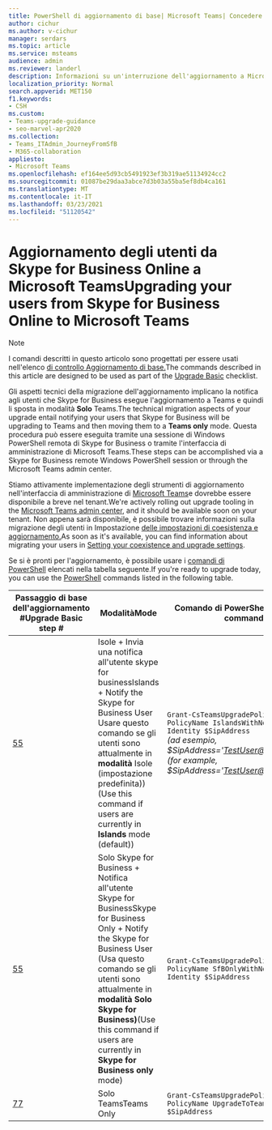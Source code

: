 ```yaml
---
title: PowerShell di aggiornamento di base| Microsoft Teams| Concedere i criteri di interoperabilità per l'aggiornamento
author: cichur
ms.author: v-cichur
manager: serdars
ms.topic: article
ms.service: msteams
audience: admin
ms.reviewer: landerl
description: Informazioni su un'interruzione dell'aggiornamento a Microsoft Teams se l'interfaccia di amministrazione non è stata accesa nel tenant.
localization_priority: Normal
search.appverid: MET150
f1.keywords:
- CSH
ms.custom:
- Teams-upgrade-guidance
- seo-marvel-apr2020
ms.collection:
- Teams_ITAdmin_JourneyFromSfB
- M365-collaboration
appliesto:
- Microsoft Teams
ms.openlocfilehash: ef164ee5d93cb5491923ef3b319ae51134924cc2
ms.sourcegitcommit: 01087be29daa3abce7d3b03a55ba5ef8db4ca161
ms.translationtype: MT
ms.contentlocale: it-IT
ms.lasthandoff: 03/23/2021
ms.locfileid: "51120542"
---
```

# <a name="upgrading-your-users-from-skype-for-business-online-to-microsoft-teams"></a><span data-ttu-id="3a98d-103">Aggiornamento degli utenti da Skype for Business Online a Microsoft Teams</span><span class="sxs-lookup"><span data-stu-id="3a98d-103">Upgrading your users from Skype for Business Online to Microsoft Teams</span></span>

> [!Note]
> <span data-ttu-id="3a98d-104">I comandi descritti in questo articolo sono progettati per essere usati nell'elenco [di controllo Aggiornamento di base.](./upgrade-start-here.md)</span><span class="sxs-lookup"><span data-stu-id="3a98d-104">The commands described in this article are designed to be used as part of the [Upgrade Basic](./upgrade-start-here.md) checklist.</span></span>

<span data-ttu-id="3a98d-105">Gli aspetti tecnici della migrazione dell'aggiornamento implicano la notifica agli utenti che Skype for Business esegue l'aggiornamento a Teams e quindi li sposta in modalità **Solo** Teams.</span><span class="sxs-lookup"><span data-stu-id="3a98d-105">The technical migration aspects of your upgrade entail notifying your users that Skype for Business will be upgrading to Teams and then moving them to a **Teams only** mode.</span></span> <span data-ttu-id="3a98d-106">Questa procedura può essere eseguita tramite una sessione di Windows PowerShell remota di Skype for Business o tramite l'interfaccia di amministrazione di Microsoft Teams.</span><span class="sxs-lookup"><span data-stu-id="3a98d-106">These steps can be accomplished via a Skype for Business remote Windows PowerShell session or through the Microsoft Teams admin center.</span></span>

<span data-ttu-id="3a98d-107">Stiamo attivamente implementazione degli strumenti di aggiornamento nell'interfaccia di amministrazione di [Microsoft Teams](manage-teams-skypeforbusiness-admin-center.md)e dovrebbe essere disponibile a breve nel tenant.</span><span class="sxs-lookup"><span data-stu-id="3a98d-107">We're actively rolling out upgrade tooling in the [Microsoft Teams admin center](manage-teams-skypeforbusiness-admin-center.md), and it should be available soon on your tenant.</span></span> <span data-ttu-id="3a98d-108">Non appena sarà disponibile, è possibile trovare informazioni sulla migrazione degli utenti in Impostazione [delle impostazioni di coesistenza e aggiornamento.](./setting-your-coexistence-and-upgrade-settings.md)</span><span class="sxs-lookup"><span data-stu-id="3a98d-108">As soon as it's available, you can find information about migrating your users in [Setting your coexistence and upgrade settings](./setting-your-coexistence-and-upgrade-settings.md).</span></span>

<span data-ttu-id="3a98d-109">Se si è pronti per l'aggiornamento, è possibile usare i [comandi di PowerShell](/office365/enterprise/powershell/manage-office-365-with-office-365-powershell) elencati nella tabella seguente.</span><span class="sxs-lookup"><span data-stu-id="3a98d-109">If you're ready to upgrade today, you can use the [PowerShell](/office365/enterprise/powershell/manage-office-365-with-office-365-powershell) commands listed in the following table.</span></span>

| <span data-ttu-id="3a98d-110">Passaggio di base dell'aggiornamento #</span><span class="sxs-lookup"><span data-stu-id="3a98d-110">Upgrade Basic step #</span></span> | <span data-ttu-id="3a98d-111">Modalità</span><span class="sxs-lookup"><span data-stu-id="3a98d-111">Mode</span></span> | <span data-ttu-id="3a98d-112">Comando di PowerShell</span><span class="sxs-lookup"><span data-stu-id="3a98d-112">PowerShell command</span></span> |
|---|---|---|
| [<span data-ttu-id="3a98d-113">5</span><span class="sxs-lookup"><span data-stu-id="3a98d-113">5</span></span>](upgrade-basic.md#step-5) | <span data-ttu-id="3a98d-114">Isole + Invia una notifica all'utente skype for business</span><span class="sxs-lookup"><span data-stu-id="3a98d-114">Islands + Notify the Skype for Business User</span></span><br><span data-ttu-id="3a98d-115">Usare questo comando se gli utenti sono attualmente in **modalità** Isole (impostazione predefinita))</span><span class="sxs-lookup"><span data-stu-id="3a98d-115">(Use this command if users are currently in **Islands** mode (default))</span></span> | ```Grant-CsTeamsUpgradePolicy -PolicyName IslandsWithNotify -Identity $SipAddress```<br><span data-ttu-id="3a98d-116">*(ad esempio, $SipAddress='TestUser@contoso.com')*</span><span class="sxs-lookup"><span data-stu-id="3a98d-116">*(for example, $SipAddress='TestUser@contoso.com')*</span></span> |
| [<span data-ttu-id="3a98d-117">5</span><span class="sxs-lookup"><span data-stu-id="3a98d-117">5</span></span>](upgrade-basic.md#step-5) | <span data-ttu-id="3a98d-118">Solo Skype for Business + Notifica all'utente Skype for Business</span><span class="sxs-lookup"><span data-stu-id="3a98d-118">Skype for Business Only + Notify the Skype for Business User</span></span> <br><span data-ttu-id="3a98d-119">(Usa questo comando se gli utenti sono attualmente in **modalità Solo Skype for Business)**</span><span class="sxs-lookup"><span data-stu-id="3a98d-119">(Use this command if users are currently in **Skype for Business only** mode)</span></span> | ```Grant-CsTeamsUpgradePolicy -PolicyName SfBOnlyWithNotify -Identity $SipAddress```  |
| [<span data-ttu-id="3a98d-120">7</span><span class="sxs-lookup"><span data-stu-id="3a98d-120">7</span></span>](upgrade-basic.md#step-7) | <span data-ttu-id="3a98d-121">Solo Teams</span><span class="sxs-lookup"><span data-stu-id="3a98d-121">Teams Only</span></span> | ```Grant-CsTeamsUpgradePolicy -PolicyName UpgradeToTeams -Identity $SipAddress```  |